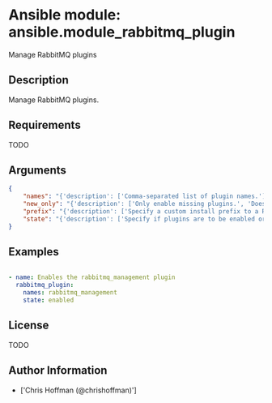 # Ansible module: ansible.module_rabbitmq_plugin


Manage RabbitMQ plugins

## Description

Manage RabbitMQ plugins.

## Requirements

TODO

## Arguments

``` json
{
    "names": "{'description': ['Comma-separated list of plugin names.'], 'required': True, 'aliases': ['name']}",
    "new_only": "{'description': ['Only enable missing plugins.', 'Does not disable plugins that are not in the names list.'], 'type': 'bool', 'default': False}",
    "prefix": "{'description': ['Specify a custom install prefix to a Rabbit.'], 'version_added': '1.3'}",
    "state": "{'description': ['Specify if plugins are to be enabled or disabled.'], 'default': 'enabled', 'choices': ['enabled', 'disabled']}",
}
```

## Examples


``` yaml

- name: Enables the rabbitmq_management plugin
  rabbitmq_plugin:
    names: rabbitmq_management
    state: enabled

```

## License

TODO

## Author Information
  - ['Chris Hoffman (@chrishoffman)']
